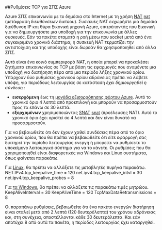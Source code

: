 ##<a name="tcp-settings-for-azure-vms"></a>Ρυθμίσεις TCP για ΣΠΣ Azure

Azure ΣΠΣ επικοινωνία με το δημόσια στο Internet με τη χρήση [NAT] [ nat] (μετάφραση διευθύνσεων δικτύου). Συσκευές NAT εκχωρήστε μια δημόσια διεύθυνση IP και θύρα Εικονική μηχανή Azure, επιτρέποντάς που Εικονική για να δημιουργήσετε μια υποδοχή για την επικοινωνία με άλλες συσκευές. Εάν τα πακέτα σταματά η ροή μέσω που socket μετά από ένα συγκεκριμένο χρονικό διάστημα, η συσκευή NAT τερματίζει την αντιστοίχιση και της υποδοχής είναι δωρεάν θα χρησιμοποιηθεί από άλλα ΣΠΣ.

Αυτό είναι ένα κοινό συμπεριφορά NAT, η οποία μπορεί να προκαλέσει ζητήματα επικοινωνίας σε TCP με βάση τις εφαρμογές που αναμένετε μια υποδοχή για διατήρηση πέρα από μια περίοδο λήξης χρονικού ορίου. Υπάρχουν δύο ρυθμίσεις χρονικού ορίου αδράνειας πρέπει να λάβετε υπόψη, για περιόδους λειτουργίας σε κατάσταση *έχει δημιουργηθεί η σύνδεση* :

- **εισερχόμενη** έως τη [μονάδα εξισορρόπησης φόρτου Azure][azure-lb-timeout]. Αυτό το χρονικό όριο 4 λεπτά από προεπιλογή και μπορούν να προσαρμοστούν προς τα επάνω σε 30 λεπτά.
- **εξερχομένων** χρησιμοποιώντας [SNAT] [ snat] (προέλευσης NAT). Αυτό το χρονικό όριο έχει οριστεί σε 4 λεπτά και δεν είναι δυνατό να προσαρμοστούν.

Για να βεβαιωθείτε ότι δεν έχουν χαθεί συνδέσεις πέρα από το όριο χρονικού ορίου, που θα πρέπει να βεβαιωθείτε ότι είτε εφαρμογή σας διατηρεί την περίοδο λειτουργίας ενεργή ή μπορείτε να ρυθμίσετε το υποκείμενο λειτουργικό σύστημα για να το κάνετε. Οι ρυθμίσεις που θα χρησιμοποιηθεί είναι διαφορετικές για Windows και Linux συστήματα, όπως φαίνεται παρακάτω.

Για [Linux][linux], θα πρέπει να αλλάξετε τις μεταβλητές πυρήνα παρακάτω.
NET.IPv4.tcp_keepalive_time = 120 net.ipv4.tcp_keepalive_intvl = 30 net.ipv4.tcp_keepalive_probes = 8
 
Για [τα Windows][windows], θα πρέπει να αλλάξετε τις παρακάτω τιμές μητρώου.
KeepAliveInterval = 30 KeepAliveTime = 120 TcpMaxDataRetransmissions = 8


Οι παραπάνω ρυθμίσεις, βεβαιωθείτε ότι ένα πακέτο ενεργών διατήρηση είναι σταλεί μετά από 2 λεπτά (120 δευτερόλεπτα) του χρόνου αδράνειας και, στη συνέχεια, αποστέλλονται κάθε 30 δευτερόλεπτα. Και εάν αποτύχει 8 από αυτά τα πακέτα, η περίοδος λειτουργίας έχει καταργηθεί.

<!-- links -->
[nat]: http://computer.howstuffworks.com/nat.htm
[snat]: ../load-balancer/load-balancer-overview.md/#source-nat
[linux]: http://tldp.org/HOWTO/TCP-Keepalive-HOWTO/usingkeepalive.html
[windows]: http://blogs.technet.com/b/nettracer/archive/2010/06/03/things-that-you-may-want-to-know-about-tcp-keepalives.aspx
[azure-lb-timeout]: ../load-balancer/load-balancer-tcp-idle-timeout.md
